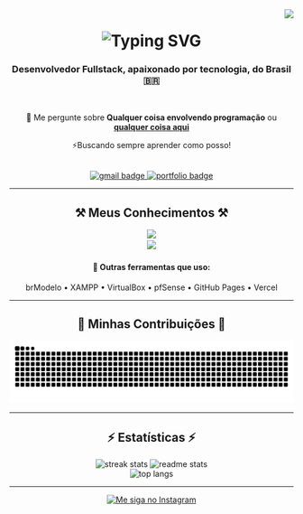 <img align="right" src="https://visitor-badge.laobi.icu/badge?page_id=Thales-Vialta.Thales-Vialta" />

<h1 align="center">
  <img src="https://readme-typing-svg.herokuapp.com/?font=Righteous&size=35&center=true&vCenter=true&width=500&height=70&duration=4000&lines=Olá!+👋;+Eu+sou+Thales+Vialta!;Aceita+um+Café?☕;" alt="Typing SVG" /> 
</h1>

<h3 align="center">Desenvolvedor Fullstack, apaixonado por tecnologia, do Brasil 🇧🇷</h3>

<br/>

<div align="center">
  
  <p>💬 Me pergunte sobre <b>Qualquer coisa envolvendo programação</b> ou <a href="https://github.com/Thales-Vialta/Thales-Vialta/issues"><b>qualquer coisa aqui</b></a></p> 
  <p>⚡Buscando sempre aprender como posso!</p> 
</div>

<br/>

<div align="center">
  <a href="mailto:Thalesvialta12@gmail.com">
    <img src="https://img.shields.io/badge/Gmail-333333?style=for-the-badge&logo=gmail&logoColor=red" alt="gmail badge" />
  </a>
  <a href="#" target="_blank">
    <img src="https://img.shields.io/badge/Portfolio-FF5722?style=for-the-badge&logo=todoist&logoColor=white" alt="portfolio badge" />
  </a>
</div>

<hr/>

<h2 align="center">⚒️ Meus Conhecimentos ⚒️</h2> 
<p align="center">
  <img src="https://skillicons.dev/icons?i=python,java,cs,cpp,c,git,vscode,github,figma,django" /> 
  <br/>
  <img src="https://skillicons.dev/icons?i=php,powershell,postgres,mysql,sqlite" /> 
</p>

<h4 align="center">🧰 Outras ferramentas que uso:</h4> 
<p align="center">
  brModelo • XAMPP • VirtualBox • pfSense • GitHub Pages • Vercel  
</p>

<hr/>

<h2 align="center">🐍 Minhas Contribuições 🐍</h2>
<div align="center">
  <img src="https://raw.githubusercontent.com/Thales-Vialta/Thales-Vialta/output/github-contribution-grid-snake-dark.svg" alt="snake gif" />
</div>

<hr/>

<h2 align="center">⚡ Estatísticas ⚡</h2>

<div align="center">
  <img width="390" src="https://github-readme-streak-stats.herokuapp.com/?user=Thales-Vialta&count_private=true&theme=react&border_radius=10" alt="streak stats"/>
  <img width="390" src="https://github-readme-stats.vercel.app/api?username=Thales-Vialta&count_private=true&show_icons=true&theme=react&rank_icon=github&border_radius=10" alt="readme stats" />
  <br/>
  <img width="325" src="https://github-readme-stats.vercel.app/api/top-langs/?username=Thales-Vialta&langs_count=8&layout=compact&theme=react&border_radius=10&size_weight=0.5&count_weight=0.5&exclude_repo=github-readme-stats" alt="top langs" />
</div>

<hr/>

<div align="center">
  <a href="https://www.instagram.com/tha.tha_vialta" target="_blank">
    <img height="64" style="border:0px;height:64px;" src="https://storage.ko-fi.com/cdn/kofi1.png?v=3" alt="Me siga no Instagram" />
  </a>
</div> 
